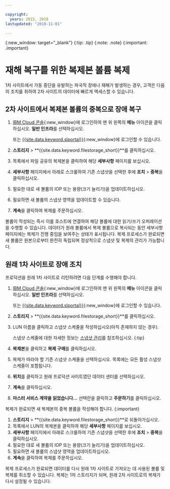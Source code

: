 ```yaml
---

copyright:
  years: 2015, 2018
lastupdated: "2018-11-01"

---
```


{:new_window: target="_blank"}
{:tip: .tip}
{:note: .note}
{:important: .important}


# 재해 복구를 위한 복제본 볼륨 복제

1차 사이트에서 가동 중단을 유발하는 파국적 장애나 재해가 발생하는 경우, 고객은 다음의 조치를 취하여 2차 사이트의 데이터에 빠르게 액세스할 수 있습니다.  

## 2차 사이트에서 복제본 볼륨의 중복으로 장애 복구

1. [IBM Cloud 콘솔](https://console.bluemix.net/catalog/){:new_window}에 로그인하여 맨 위 왼쪽의 **메뉴** 아이콘을 클릭하십시오. **일반 인프라**를 선택하십시오.  

   또는 [{{site.data.keyword.slportal}}](https://control.softlayer.com/){:new_window}에 로그인할 수 있습니다. 
2. **스토리지** > **{{site.data.keyword.filestorage_short}}**를 클릭하십시오.
3. 목록에서 파일 공유의 복제본을 클릭하여 해당 **세부사항** 페이지를 보십시오. 
4. **세부사항** 페이지에서 아래로 스크롤하여 기존 스냅샷을 선택한 후에 **조치** > **중복**을 클릭하십시오. 
5. 필요한 대로 새 볼륨의 IOP 또는 용량(크기 늘리기)을 업데이트하십시오. 
6. 필요하면 새 볼륨의 스냅샷 영역을 업데이트할 수 있습니다. 
7. **계속**을 클릭하여 복제를 주문하십시오.

볼륨이 작성되는 즉시 이를 호스트에 연결하여 해당 볼륨에 대한 읽기/쓰기 오퍼레이션을 수행할 수 있습니다. 데이터가 원래 볼륨에서 복제 볼륨으로 복사되는 동안 세부사항 페이지에는 복제가 진행 중임을 보여주는 상태가 표시됩니다. 복제 프로세스가 완료되면 새 볼륨은 원본으로부터 완전히 독립되며 정상적으로 스냅샷 및 복제의 관리가 가능합니다. 

## 원래 1차 사이트로 장애 조치

프로덕션을 원래 1차 사이트로 리턴하려면 다음 단계를 수행해야 합니다. 

1. [IBM Cloud 콘솔](https://console.bluemix.net/catalog/){:new_window}에 로그인하여 맨 위 왼쪽의 **메뉴** 아이콘을 클릭하십시오. **일반 인프라**를 선택하십시오.  

   또는 [{{site.data.keyword.slportal}}](https://control.softlayer.com/){:new_window}에 로그인할 수 있습니다. 
2. **스토리지** > **{{site.data.keyword.filestorage_short}}**를 클릭하십시오.
3. LUN 이름을 클릭하고 스냅샷 스케줄을 작성하십시오(아직 존재하지 않는 경우).  

   스냅샷 스케줄에 대한 자세한 정보는 [스냅샷 관리](working-with-snapshots.html#adding-a-snapshot-schedule)를 참조하십시오.
   {:tip}
4. **복제본**을 클릭하고 **복제 구매**를 클릭하십시오.
5. 복제가 따라야 할 기존 스냅샷 스케줄을 선택하십시오. 목록에는 모든 활성 스냅샷 스케줄이 포함됩니다.  
6. **위치**를 클릭하고 원래 프로덕션 사이트였던 데이터 센터를 선택하십시오. 
7. **계속**을 클릭하십시오.
8. **마스터 서비스 계약을 읽었습니다…** 선택란을 클릭하고 **주문하기**를 클릭하십시오.

복제가 완료되면 새 복제본의 중복 볼륨을 작성해야 합니다.
{:important}

1. **스토리지** > **{{site.data.keyword.filestorage_short}}**로 되돌아가십시오. 
2. 목록에서 LUN의 복제본을 클릭하여 해당 **세부사항** 페이지를 보십시오. 
3. **세부사항** 페이지에서 아래로 스크롤하여 기존 스냅샷을 선택한 후에 **조치** > **중복**을 클릭하십시오. 
4. 필요한 대로 새 볼륨의 IOP 또는 용량(크기 늘리기)을 업데이트하십시오. 
5. 필요하면 새 볼륨의 스냅샷 영역을 업데이트하십시오. 
6. **계속**을 클릭하여 복제를 주문하십시오.

복제 프로세스가 완료되면 데이터를 다시 원래 1차 사이트로 가져오는 데 사용된 볼륨 및 복제를 취소할 수 있습니다. 복제는 1차 스토리지가 되며, 원래 2차 사이트로의 복제가 다시 설정될 수 있습니다. 
